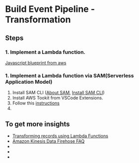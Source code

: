 # Build Event Pipeline - Transformation

## Steps

### 1.  Implement a Lambda function. 

[Javascript blueprint from aws](https://github.com/aws-samples/serverless-app-examples/tree/master/javascript/kinesis-firehose-process-record-streams-as-source)

### 1.  Implement a Lambda function via SAM(Serverless Application Model)

  1. Install SAM CLI ([About SAM](https://docs.aws.amazon.com/serverless-application-model/latest/developerguide/serverless-sam-cli-install-mac.html), [Install SAM CLI](https://docs.aws.amazon.com/serverless-application-model/latest/developerguide/serverless-sam-cli-install-mac.html))
  2. Install AWS Tookit from VSCode Extensions.
  3. Follow this [instructions](https://aws.amazon.com/blogs/developer/announcing-aws-toolkit-for-visual-studio-code/)
  4. 


## To get more insights

- [Transforming records using Lambda Functions](https://medium.com/a-tale-of-2-from-data-to-information/how-to-build-an-event-pipeline-part-2-transforming-records-using-lambda-functions-d68cf3e879ed)
- [Amazon Kinesis Data Firehose FAQ](https://aws.amazon.com/ko/kinesis/data-firehose/faqs/)
- []()
- []()
- []()